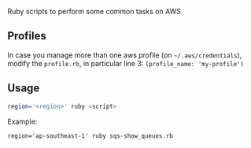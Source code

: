 Ruby scripts to perform some common tasks on AWS

## Profiles
In case you manage more than one aws profile (on `~/.aws/credentials`), modify
the `profile.rb`, in particular line 3: `(profile_name: 'my-profile')`

## Usage
```bash
region='<region>' ruby <script>

```

Example:
```
region='ap-southeast-1' ruby sqs-show_queues.rb
```
